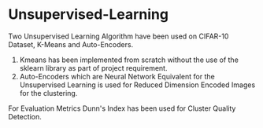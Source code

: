 # Unsupervised-Learning

Two Unsupervised Learning Algorithm have been used on CIFAR-10 Dataset, K-Means and Auto-Encoders.

1) Kmeans has been implemented from scratch without the use of the sklearn library as part of project requirement.
2) Auto-Encoders which are Neural Network Equivalent for the Unsupervised Learning is used for Reduced Dimension Encoded Images for the clustering.

For Evaluation Metrics Dunn's Index has been used for Cluster Quality Detection.
